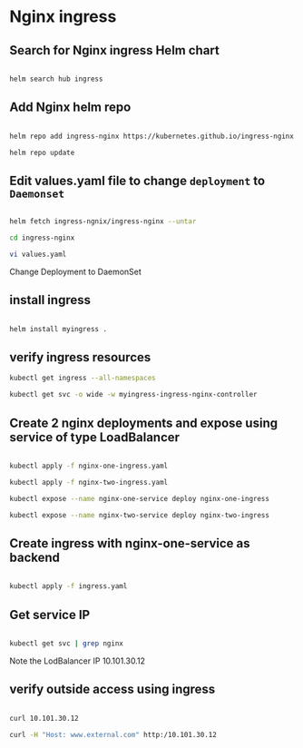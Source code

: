 # Nginx ingress

## Search for Nginx ingress Helm chart

```bash

helm search hub ingress

```

## Add Nginx helm repo

```bash

helm repo add ingress-nginx https://kubernetes.github.io/ingress-nginx

helm repo update

```

## Edit values.yaml file to change `deployment` to `Daemonset`

```bash

helm fetch ingress-ngnix/ingress-nginx --untar

cd ingress-nginx

vi values.yaml

```

Change Deployment to DaemonSet

## install ingress

```bash

helm install myingress .

```

## verify ingress resources

```bash
kubectl get ingress --all-namespaces

kubectl get svc -o wide -w myingress-ingress-nginx-controller

```

## Create 2 nginx deployments and expose using service of type LoadBalancer

```bash

kubectl apply -f nginx-one-ingress.yaml

kubectl apply -f nginx-two-ingress.yaml

kubectl expose --name nginx-one-service deploy nginx-one-ingress

kubectl expose --name nginx-two-service deploy nginx-two-ingress

```

## Create ingress with nginx-one-service as backend

```bash

kubectl apply -f ingress.yaml

```

## Get service IP

```bash

kubectl get svc | grep nginx

```
Note the LodBalancer IP
10.101.30.12 

## verify outside access using ingress

```bash

curl 10.101.30.12

curl -H "Host: www.external.com" http:/10.101.30.12

```